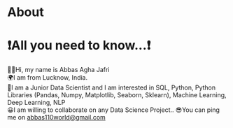 # About

# ❗All you need to know...❗ <br/>
👨‍🦱Hi, my name is Abbas Agha Jafri  
🌍I am from Lucknow, India.  
🎢I am a Junior Data Scientist and I am interested in SQL, Python, Python Libraries (Pandas, Numpy, Matplotlib, Seaborn, Sklearn), Machine Learning, Deep Learning, NLP  
😀I am willing to collaborate on any Data Science Project..
😎You can ping me on abbas110world@gmail.com  
